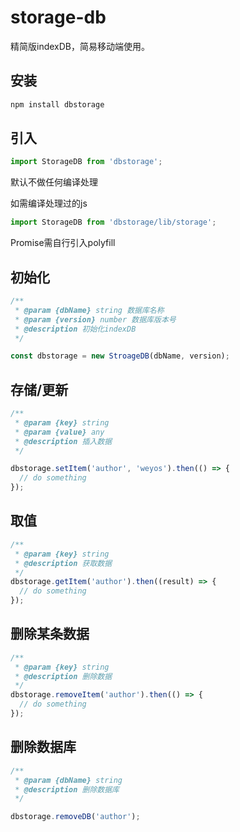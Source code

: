 # storage-db

精简版indexDB，简易移动端使用。

## 安装

```sh
npm install dbstorage
```

## 引入

```js
import StorageDB from 'dbstorage';
```

默认不做任何编译处理

如需编译处理过的js

```js
import StorageDB from 'dbstorage/lib/storage';
```

Promise需自行引入polyfill

## 初始化

```js
/**
 * @param {dbName} string 数据库名称
 * @param {version} number 数据库版本号
 * @description 初始化indexDB
 */

const dbstorage = new StroageDB(dbName, version);
```

## 存储/更新

```js
/**
 * @param {key} string
 * @param {value} any
 * @description 插入数据
 */

dbstorage.setItem('author', 'weyos').then(() => {
  // do something
});
```

## 取值

```js
/**
 * @param {key} string
 * @description 获取数据
 */
dbstorage.getItem('author').then((result) => {
  // do something
});
```

## 删除某条数据

```js
/**
 * @param {key} string
 * @description 删除数据
 */
dbstorage.removeItem('author').then(() => {
  // do something
});
```

## 删除数据库

```js
/**
 * @param {dbName} string
 * @description 删除数据库
 */

dbstorage.removeDB('author');
```